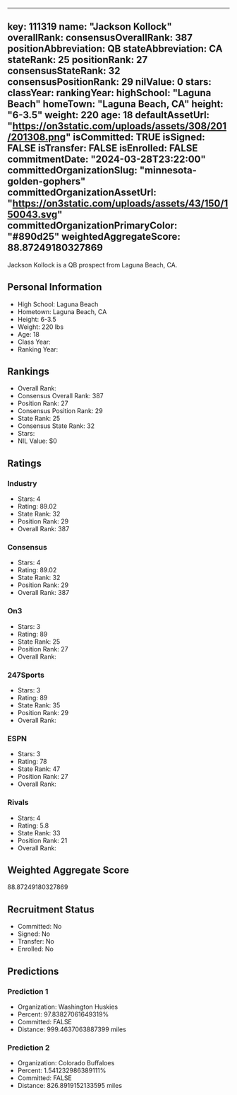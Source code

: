 ---
  key: 111319
  name: "Jackson Kollock"
  overallRank: 
  consensusOverallRank: 387
  positionAbbreviation: QB
  stateAbbreviation: CA
  stateRank: 25
  positionRank: 27
  consensusStateRank: 32
  consensusPositionRank: 29
  nilValue: 0
  stars: 
  classYear: 
  rankingYear: 
  highSchool: "Laguna Beach"
  homeTown: "Laguna Beach, CA"
  height: "6-3.5"
  weight: 220
  age: 18
  defaultAssetUrl: "https://on3static.com/uploads/assets/308/201/201308.png"
  isCommitted: TRUE
  isSigned: FALSE
  isTransfer: FALSE
  isEnrolled: FALSE
  commitmentDate: "2024-03-28T23:22:00"
  committedOrganizationSlug: "minnesota-golden-gophers"
  committedOrganizationAssetUrl: "https://on3static.com/uploads/assets/43/150/150043.svg"
  committedOrganizationPrimaryColor: "#890d25"
  weightedAggregateScore: 88.87249180327869
  ---
  
  Jackson Kollock is a QB prospect from Laguna Beach, CA.
  
  ## Personal Information
  - High School: Laguna Beach
  - Hometown: Laguna Beach, CA
  - Height: 6-3.5
  - Weight: 220 lbs
  - Age: 18
  - Class Year: 
  - Ranking Year: 
  
  ## Rankings
  - Overall Rank: 
  - Consensus Overall Rank: 387
  - Position Rank: 27
  - Consensus Position Rank: 29
  - State Rank: 25
  - Consensus State Rank: 32
  - Stars: 
  - NIL Value: $0
  
  ## Ratings
  
  ### Industry
  - Stars: 4
  - Rating: 89.02
  - State Rank: 32
  - Position Rank: 29
  - Overall Rank: 387
  
  ### Consensus
  - Stars: 4
  - Rating: 89.02
  - State Rank: 32
  - Position Rank: 29
  - Overall Rank: 387
  
  ### On3
  - Stars: 3
  - Rating: 89
  - State Rank: 25
  - Position Rank: 27
  - Overall Rank: 
  
  ### 247Sports
  - Stars: 3
  - Rating: 89
  - State Rank: 35
  - Position Rank: 29
  - Overall Rank: 
  
  ### ESPN
  - Stars: 3
  - Rating: 78
  - State Rank: 47
  - Position Rank: 27
  - Overall Rank: 
  
  ### Rivals
  - Stars: 4
  - Rating: 5.8
  - State Rank: 33
  - Position Rank: 21
  - Overall Rank: 
  
  ## Weighted Aggregate Score
  88.87249180327869
  
  ## Recruitment Status
  - Committed: No
  - Signed: No
  - Transfer: No
  - Enrolled: No
  
  
  
  ## Predictions
  
  ### Prediction 1
  - Organization: Washington Huskies
  - Percent: 97.83827061649319%
  - Committed: FALSE
  - Distance: 999.4637063887399 miles
  
  ### Prediction 2
  - Organization: Colorado Buffaloes
  - Percent: 1.541232986389111%
  - Committed: FALSE
  - Distance: 826.8919152133595 miles
  